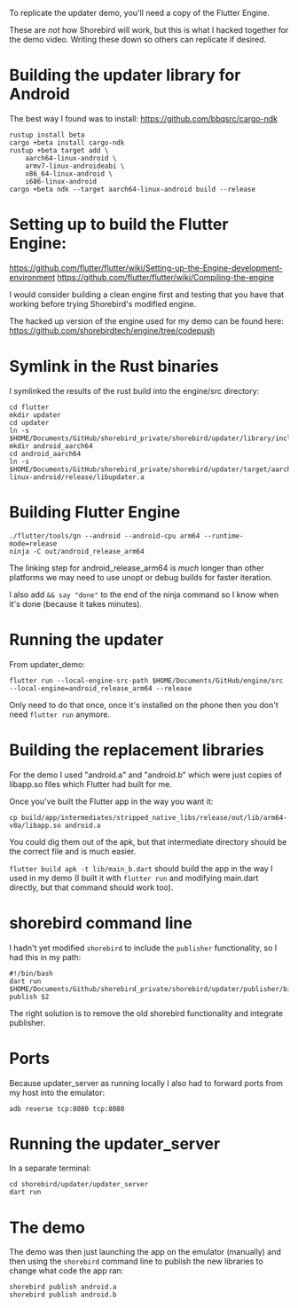 To replicate the updater demo, you'll need a copy of the Flutter Engine.

These are _not_ how Shorebird will work, but this is what I hacked together
for the demo video. Writing these down so others can replicate if desired.

# Building the updater library for Android

The best way I found was to install:
https://github.com/bbqsrc/cargo-ndk

```
rustup install beta
cargo +beta install cargo-ndk
rustup +beta target add \
    aarch64-linux-android \
    armv7-linux-androideabi \
    x86_64-linux-android \
    i686-linux-android
cargo +beta ndk --target aarch64-linux-android build --release
```

# Setting up to build the Flutter Engine:

https://github.com/flutter/flutter/wiki/Setting-up-the-Engine-development-environment
https://github.com/flutter/flutter/wiki/Compiling-the-engine

I would consider building a clean engine first and testing that you have
that working before trying Shorebird's modified engine.

The hacked up version of the engine used for my demo can be found here:
https://github.com/shorebirdtech/engine/tree/codepush

# Symlink in the Rust binaries

I symlinked the results of the rust build into the engine/src directory:

```
cd flutter
mkdir updater
cd updater
ln -s $HOME/Documents/GitHub/shorebird_private/shorebird/updater/library/include/updater.h
mkdir android_aarch64
cd android_aarch64
ln -s $HOME/Documents/GitHub/shorebird_private/shorebird/updater/target/aarch64-linux-android/release/libupdater.a
```

# Building Flutter Engine

```
./flutter/tools/gn --android --android-cpu arm64 --runtime-mode=release
ninja -C out/android_release_arm64
```

The linking step for android_release_arm64 is _much_ longer than other platforms
we may need to use unopt or debug builds for faster iteration.

I also add `&& say "done"` to the end of the ninja command so I know when it's
done (because it takes minutes).

# Running the updater

From updater_demo:

```
flutter run --local-engine-src-path $HOME/Documents/GitHub/engine/src --local-engine=android_release_arm64 --release
```

Only need to do that once, once it's installed on the phone then you don't
need `flutter run` anymore.

# Building the replacement libraries

For the demo I used "android.a" and "android.b" which were just copies of
libapp.so files which Flutter had built for me.

Once you've built the Flutter app in the way you want it:

```
cp build/app/intermediates/stripped_native_libs/release/out/lib/arm64-v8a/libapp.so android.a
```

You could dig them out of the apk, but that intermediate directory should be
the correct file and is much easier.

`flutter build apk -t lib/main_b.dart` should build the app in the way I used
in my demo (I built it with `flutter run` and modifying main.dart directly, but
that command should work too).

# shorebird command line

I hadn't yet modified `shorebird` to include the `publisher` functionality,
so I had this in my path:

```
#!/bin/bash
dart run $HOME/Documents/Github/shorebird_private/shorebird/updater/publisher/bin/publisher.dart publish $2
```

The right solution is to remove the old shorebird functionality and integrate publisher.

# Ports

Because updater_server as running locally I also had to forward ports from my
host into the emulator:

```
adb reverse tcp:8080 tcp:8080
```

# Running the updater_server

In a separate terminal:

```
cd shorebird/updater/updater_server
dart run
```

# The demo

The demo was then just launching the app on the emulator (manually)
and then using the `shorebird` command line to publish the new libraries
to change what code the app ran:

```
shorebird publish android.a
shorebird publish android.b
```
